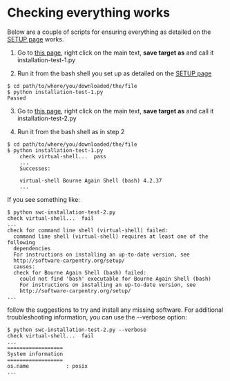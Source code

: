 ---
---

# Checking everything works

Below are a couple of scripts for ensuring everything as detailed on the [SETUP page](../../SETUP/setup) works.

1. Go to [this page](https://raw.githubusercontent.com/Chris35Wills/Chris35Wills.github.io/master/courses/Setup_check/installation-test-1.py), right click on the main text, **save target as** and call it installation-test-1.py

2. Run it from the bash shell you set up as detailed on the [SETUP page](../../SETUP/setup)

  ```
  $ cd path/to/where/you/downloaded/the/file
  $ python installation-test-1.py
  Passed
  ```

3. Go to [this page](https://raw.githubusercontent.com/Chris35Wills/Chris35Wills.github.io/master/courses/Setup_check/installation-test-2.py), right click on the main text, **save target as** and call it installation-test-2.py

4. Run it from the bash shell as in step 2

  ```
  $ cd path/to/where/you/downloaded/the/file
  $ python installation-test-1.py
  	  check virtual-shell...  pass
	  ...
	  Successes:
  
	  virtual-shell Bourne Again Shell (bash) 4.2.37
	  ...
  ```

  If you see something like:

  ```
  $ python swc-installation-test-2.py
  check virtual-shell...  fail
  ...
  check for command line shell (virtual-shell) failed:
    command line shell (virtual-shell) requires at least one of the following 
    dependencies
    For instructions on installing an up-to-date version, see
    http://software-carpentry.org/setup/
    causes:
    check for Bourne Again Shell (bash) failed:
      could not find 'bash' executable for Bourne Again Shell (bash)
      For instructions on installing an up-to-date version, see
      http://software-carpentry.org/setup/
  ...
  ```

  follow the suggestions to try and install any missing software. For additional troubleshooting information, you can use the --verbose option:

  ```
  $ python swc-installation-test-2.py --verbose
  check virtual-shell...  fail
  ...
  ==================
  System information
  ==================
  os.name            : posix
  ...
  ```